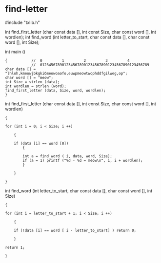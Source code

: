 # find-letter
#include "txlib.h"

int find_first_letter (char const data [], int const Size, char const word [], int wordlen);
int find_word (int letter_to_start, char const data [], char const word [], int Size);

int main ()

    {           //  0         1         2         3         4
                //  01234567890123456789012345678901234567890123456789
    char data [] = "lhloh,kmeowjbkgkiбmeowoaofo,euwpmeowtwophddfgilweg,op";
    char word [] = "meow";
    int Size = strlen (data);
    int wordlen = strlen (word);
    find_first_letter (data, Size, word, wordlen);
    }

int find_first_letter (char const data [], int const Size, char const word [], int wordlen)

    {

    for (int i = 0; i < Size; i ++)

        {

        if (data [i] == word [0])
            {

            int a = find_word ( i, data, word, Size);
            if (a = 1) printf ("%d - %d = meow\n", i, i + wordlen);
            }

        }

    }

int find_word (int letter_to_start, char const data [], char const word [], int Size)

    {

    for (int i = letter_to_start + 1; i < Size; i ++)

        {

        if (!data [i] == word [ i - letter_to_start] ) return 0;

        }

    return 1;

    }
